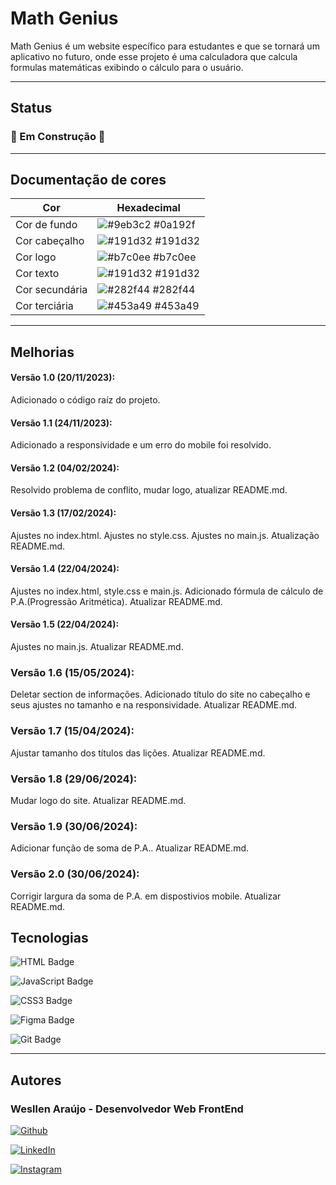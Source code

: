 # Math Genius

Math Genius é um website específico para estudantes e que se tornará um aplicativo no futuro, onde esse projeto é uma calculadora que calcula formulas matemáticas exibindo o cálculo para o usuário.

<hr>

## Status

### 🚧 Em Construção 🚧

<hr>

## Documentação de cores

| Cor               | Hexadecimal                                                |
| ----------------- | ---------------------------------------------------------------- |
| Cor de fundo       | ![#9eb3c2](https://via.placeholder.com/10/9eb3c2?text=+) #0a192f |
| Cor cabeçalho       | ![#191d32](https://via.placeholder.com/10/191d32?text=+) #191d32 |
| Cor logo       | ![#b7c0ee](https://via.placeholder.com/10/b7c0ee?text=+) #b7c0ee |
| Cor texto       | ![#191d32](https://via.placeholder.com/10/191d32?text=+) #191d32 |
| Cor secundária       | ![#282f44](https://via.placeholder.com/10/282f44?text=+) #282f44 |
| Cor terciária       | ![#453a49](https://via.placeholder.com/10/453a49?text=+) #453a49 |

<hr>

## Melhorias

#### Versão 1.0 (20/11/2023):
Adicionado o código raíz do projeto.

#### Versão 1.1 (24/11/2023):
Adicionado a responsividade e um erro do mobile foi resolvido.

#### Versão 1.2 (04/02/2024):
Resolvido problema de conflito, mudar logo, atualizar README.md.

#### Versão 1.3 (17/02/2024):
Ajustes no index.html. Ajustes no style.css. Ajustes no main.js. Atualização README.md.

#### Versão 1.4 (22/04/2024):
Ajustes no index.html, style.css e main.js. Adicionado fórmula de cálculo de P.A.(Progressão Aritmética). Atualizar README.md.

#### Versão 1.5 (22/04/2024):
Ajustes no main.js. Atualizar README.md.

### Versão 1.6 (15/05/2024):
Deletar section de informações. Adicionado título do site no cabeçalho e seus ajustes no tamanho e na responsividade. Atualizar README.md.

### Versão 1.7 (15/04/2024):
Ajustar tamanho dos títulos das lições. Atualizar README.md.

### Versão 1.8 (29/06/2024):
Mudar logo do site. Atualizar README.md.

### Versão 1.9 (30/06/2024):
Adicionar função de soma de P.A.. Atualizar README.md.

### Versão 2.0 (30/06/2024):
Corrigir largura da soma de P.A. em dispostivios mobile. Atualizar README.md.

## Tecnologias
  
  ![HTML Badge](https://img.shields.io/badge/HTML5-E34F26?style=for-the-badge&logo=html5&logoColor=white)

  ![JavaScript Badge](https://img.shields.io/badge/JavaScript-F7DF1E?style=for-the-badge&logo=JavaScript&logoColor=white)

  ![CSS3 Badge](https://img.shields.io/badge/CSS3-1572B6?style=for-the-badge&logo=css3&logoColor=white)

  ![Figma Badge](https://img.shields.io/badge/Figma-F24E1E?style=for-the-badge&logo=figma&logoColor=white)

  ![Git Badge](https://img.shields.io/badge/GIT-E44C30?style=for-the-badge&logo=git&logoColor=white)


<hr>

## Autores

### Wesllen Araújo - Desenvolvedor Web FrontEnd
[![Github](https://img.shields.io/badge/GitHub-100000?style=for-the-badge&logo=github&logoColor=white)](https://www.linkedin.com/in/wesllen-ara%C3%BAjo-66327930a/)

[![LinkedIn](https://img.shields.io/badge/LinkedIn-0077B5?style=for-the-badge&logo=linkedin&logoColor=white)](https://www.linkedin.com/in/wesllen-do-carmo-ara%C3%BAjo-0b1115276/)

[![Instagram](https://img.shields.io/badge/Instagram-E4405F?style=for-the-badge&logo=instagram&logoColor=white)](https://www.instagram.com/wesllenaraujo_7)
